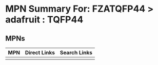 



# MPN Summary For: FZATQFP44 > adafruit : TQFP44

## MPNs
  

|MPN|Direct Links|Search Links|
| :--- | :--- | :--- |
||||
